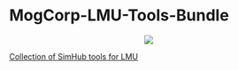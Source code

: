 # MogCorp-LMU-Tools-Bundle
<p align="center">
<img src = "https://www.paypalobjects.com/en_US/i/btn/btn_donateCC_LG.gif" />
<a href = "https://www.paypal.com/donate/?business=V4AQ5FUGX8PUW&no_recurring=1&item_name=%27Persistent+Mediocrity+Since+Breakfast%27&currency_code=GBP" targt = "_blank" />
</p>

Collection of SimHub tools for LMU
